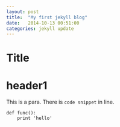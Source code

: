 ```yaml
---
layout: post
title:  "My first jekyll blog"
date:   2014-10-13 00:51:00
categories: jekyll update
---
```


Title
===
# header1

This is a para. There is `code snippet` in line.

    def func():
        print 'hello'

